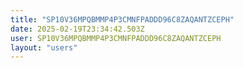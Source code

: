 ```yaml
---
title: "SP10V36MPQBMMP4P3CMNFPADDD96C8ZAQANTZCEPH"
date: 2025-02-19T23:34:42.503Z
user: SP10V36MPQBMMP4P3CMNFPADDD96C8ZAQANTZCEPH
layout: "users"
---
```

    